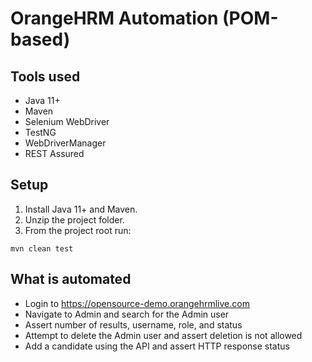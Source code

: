 # OrangeHRM Automation (POM-based)

## Tools used
- Java 11+
- Maven
- Selenium WebDriver
- TestNG
- WebDriverManager
- REST Assured

## Setup
1. Install Java 11+ and Maven.
2. Unzip the project folder.
3. From the project root run:
```
mvn clean test
```

## What is automated
- Login to https://opensource-demo.orangehrmlive.com
- Navigate to Admin and search for the Admin user
- Assert number of results, username, role, and status
- Attempt to delete the Admin user and assert deletion is not allowed
- Add a candidate using the API and assert HTTP response status

